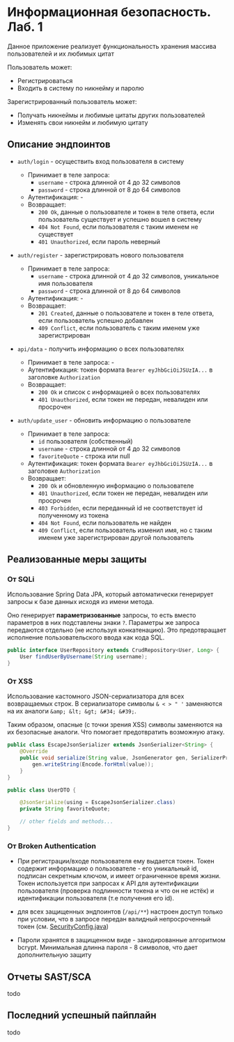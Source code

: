 # Информационная безопасность. Лаб. 1

Данное приложение реализует функциональность хранения массива пользователей и их 
любимых цитат

Пользователь может:
- Регистрироваться
- Входить в систему по никнейму и паролю

Зарегистрированный пользователь может:
- Получать никнеймы и любимые цитаты других пользователей
- Изменять свои никнейм и любимую цитату

## Описание эндпоинтов

- `auth/login` - осуществить вход пользователя в систему
  - Принимает в теле запроса: 
    - `username` - строка длинной от 4 до 32 символов
    - `password` - строка длинной от 8 до 64 символов
  - Аутентификация: -
  - Возвращает: 
    - `200 Ok`, данные о пользователе и токен в теле ответа, если пользователь существует и успешно вошел в систему
    - `404 Not Found`, если пользователя с таким именем не существует
    - `401 Unauthorized`, если пароль неверный


- `auth/register` - зарегистрировать нового пользователя
  - Принимает в теле запроса:
    - `username` - строка длинной от 4 до 32 символов, уникальное имя пользователя
    - `password` - строка длинной от 8 до 64 символов
  - Аутентификация: -
  - Возвращает:
    - `201 Created`, данные о пользователе и токен в теле ответа, если пользователь успешно добавлен
    - `409 Conflict`, если пользователь с таким именем уже зарегистрирован


- `api/data` - получить информацию о всех пользователях
  - Принимает в теле запроса: -
  - Аутентификация: токен формата `Bearer eyJhbGciOiJSUzIA...` в заголовке `Authorization`
  - Возвращает:
    - `200 Ok` и список с информацией о всех пользователях
    - `401 Unauthorized`, если токен не передан, невалиден или просрочен
 

- `auth/update_user` - обновить информацию о пользователе
  - Принимает в теле запроса: 
    - `id` пользователя (собственный) 
    - `username` - строка длинной от 4 до 32 символов
    - `favoriteQuote` - строка или null
  - Аутентификация: токен формата `Bearer eyJhbGciOiJSUzIA...` в заголовке `Authorization`
  - Возвращает:
    - `200 Ok` и обновленную информацию о пользователе
    - `401 Unauthorized`, если токен не передан, невалиден или просрочен
    - `403 Forbidden`, если переданный id не соответствует id полученному из токена
    - `404 Not Found`, если пользователь не найден
    - `409 Conflict`, если пользователь изменил имя, но с таким именем уже зарегистрирован другой пользователь



## Реализованные меры защиты

### От SQLi

Использование Spring Data JPA, который автоматически генерирует  
запросы к базе данных исходя из имени метода. 

Оно генерирует **параметризованные** запросы, 
то есть вместо параметров в них подставлены знаки `?`.
Параметры же запроса передаются отдельно (не используя конкатенацию). 
Это предотвращает исполнение пользовательского ввода как кода SQL.

```java
public interface UserRepository extends CrudRepository<User, Long> {
    User findUserByUsername(String username);
}
```

### От XSS

Использование кастомного JSON-сериализатора для всех возвращаемых строк.
В сериализаторе символы ` & < > " ' ` заменяются на их аналоги `&amp; &lt; &gt; &#34; &#39;`.

Таким образом, опасные (с точки зрения XSS) символы заменяются на их безопасные аналоги. 
Что помогает предотвратить возможную атаку.


```java
public class EscapeJsonSerializer extends JsonSerializer<String> {
    @Override
    public void serialize(String value, JsonGenerator gen, SerializerProvider serializers) throws IOException {
        gen.writeString(Encode.forHtml(value));
    }
}
```

```java
public class UserDTO {

    @JsonSerialize(using = EscapeJsonSerializer.class)
    private String favoriteQuote;

    // other fields and methods...
}
```


### От Broken Authentication

- При регистрации/входе пользователя ему выдается токен. Токен содержит информацию 
  о пользователе - его уникальный id, подписан секретным ключом, и имеет ограниченное 
  время жизни. Токен используется при запросах к API для 
  аутентификации пользователя (проверка подлинности токена и что он не истёк) и 
  идентификации пользователя (т.е получения его id). 

- для всех защищенных эндпоинтов (`/api/**`) настроен доступ только при условии, что в запросе 
  передан валидный непросроченный токен 
  (см. [SecurityConfig.java](src/main/java/ru/secureapiexample/security/SecurityConfig.java))

- Пароли хранятся в защищенном виде - закодированные алгоритмом bcrypt. 
  Минимальная длинна пароля - 8 символов, что дает дополнительную защиту


## Отчеты SAST/SCA

todo

## Последний успешный пайплайн

todo
